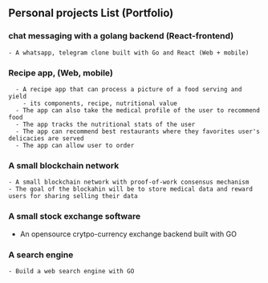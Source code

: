 ## Personal projects List (Portfolio) 
  ### chat messaging with a golang backend (React-frontend) 
   
    - A whatsapp, telegram clone built with Go and React (Web + mobile)
   
   
   ### Recipe app, (Web, mobile)
      - A recipe app that can process a picture of a food serving and yield 
        - its components, recipe, nutritional value 
      - The app can also take the medical profile of the user to recommend food 
      - The app tracks the nutritional stats of the user
      - The app can recommend best restaurants where they favorites user's delicacies are served
      - The app can allow user to order

### A small blockchain network 

    - A small blockchain network with proof-of-work consensus mechanism
    - The goal of the blockahin will be to store medical data and reward users for sharing selling their data


### A small stock exchange software


  - An opensource crytpo-currency exchange backend built with GO

### A search engine 

	- Build a web search engine with GO
